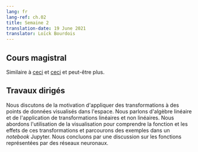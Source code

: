```yaml
---
lang: fr
lang-ref: ch.02
title: Semaine 2
translation-date: 19 June 2021
translator: Loïck Bourdois
---
```


<!--
## Lecture

Similar to [this](https://atcold.github.io/pytorch-Deep-Learning/en/week11/11-1/), [this](https://atcold.github.io/pytorch-Deep-Learning/en/week11/11-2/), and possibly more.
-->

## Cours magistral 
Similaire à [ceci](https://atcold.github.io/pytorch-Deep-Learning/fr/week11/11-1/) et [ceci](https://atcold.github.io/pytorch-Deep-Learning/fr/week11/11-2/) et peut-être plus.


<!--
## Practicum

We discuss the motivation for applying transformations to data points visualized in space. We talk about Linear Algebra and the application of linear and non-linear transformations. We discuss the use of visualization to understand the function and effects of these transformations. We walk through examples in a Jupyter Notebook and conclude with a discussion of functions represented by neural networks.
-->

## Travaux dirigés
Nous discutons de la motivation d'appliquer des transformations à des points de données visualisés dans l'espace. Nous parlons d'algèbre linéaire et de l'application de transformations linéaires et non linéaires. Nous abordons l'utilisation de la visualisation pour comprendre la fonction et les effets de ces transformations et parcourons des exemples dans un *notebook* Jupyter. Nous concluons par une discussion sur les fonctions représentées par des réseaux neuronaux.
